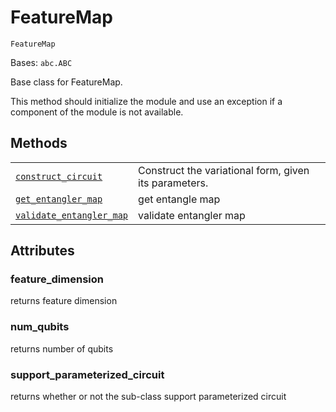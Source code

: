 # FeatureMap

<span id="undefined" />

`FeatureMap`

Bases: `abc.ABC`

Base class for FeatureMap.

This method should initialize the module and use an exception if a component of the module is not available.

## Methods

|                                                                                                                                                                                                                                                 |                                                       |
| ----------------------------------------------------------------------------------------------------------------------------------------------------------------------------------------------------------------------------------------------- | ----------------------------------------------------- |
| [`construct_circuit`](qiskit.aqua.components.feature_maps.FeatureMap.construct_circuit#qiskit.aqua.components.feature_maps.FeatureMap.construct_circuit "qiskit.aqua.components.feature_maps.FeatureMap.construct_circuit")                     | Construct the variational form, given its parameters. |
| [`get_entangler_map`](qiskit.aqua.components.feature_maps.FeatureMap.get_entangler_map#qiskit.aqua.components.feature_maps.FeatureMap.get_entangler_map "qiskit.aqua.components.feature_maps.FeatureMap.get_entangler_map")                     | get entangle map                                      |
| [`validate_entangler_map`](qiskit.aqua.components.feature_maps.FeatureMap.validate_entangler_map#qiskit.aqua.components.feature_maps.FeatureMap.validate_entangler_map "qiskit.aqua.components.feature_maps.FeatureMap.validate_entangler_map") | validate entangler map                                |

## Attributes

<span id="undefined" />

### feature\_dimension

returns feature dimension

<span id="undefined" />

### num\_qubits

returns number of qubits

<span id="undefined" />

### support\_parameterized\_circuit

returns whether or not the sub-class support parameterized circuit
